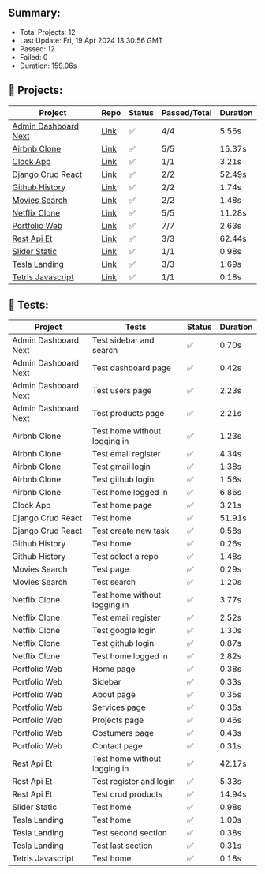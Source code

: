 
## Summary:
<p><ul>
            <li><span>Total Projects: 12</span></li>
            <li><span>Last Update: Fri, 19 Apr 2024 13:30:56 GMT</span></li>
            <li><span>Passed: 12</span></li>
            <li><span>Failed: 0</span></li>
            <li><span>Duration: 
              159.06s
            </span></li>
          </ul></p>
  

## 📝 Projects:
<table>
            <thead>
              <tr>
                <th>Project</th>
                <th>Repo</th>
                <th>Status</th>
                <th>Passed/Total</th>
                <th>Duration</th>
              </tr>
            </thead>
            <tbody>
              <tr>
                    <td><a href="https://admin-dashboard-next-roan.vercel.app">Admin Dashboard Next</a></td>
                    <td><a href="https://github.com/wrujel/admin-dashboard-next">Link</a></td>
                    <td>✅</td>
                    <td>4/4</td>
                    <td>5.56s</td>
                  </tr><tr>
                    <td><a href="https://rental-app-delta.vercel.app">Airbnb Clone</a></td>
                    <td><a href="https://github.com/wrujel/airbnb-clone">Link</a></td>
                    <td>✅</td>
                    <td>5/5</td>
                    <td>15.37s</td>
                  </tr><tr>
                    <td><a href="https://clock-app-wrujel.vercel.app">Clock App</a></td>
                    <td><a href="https://github.com/wrujel/clock-app">Link</a></td>
                    <td>✅</td>
                    <td>1/1</td>
                    <td>3.21s</td>
                  </tr><tr>
                    <td><a href="https://django-crud-react.onrender.com">Django Crud React</a></td>
                    <td><a href="https://github.com/wrujel/django-crud-react">Link</a></td>
                    <td>✅</td>
                    <td>2/2</td>
                    <td>52.49s</td>
                  </tr><tr>
                    <td><a href="https://github-history.vercel.app">Github History</a></td>
                    <td><a href="https://github.com/wrujel/github-history">Link</a></td>
                    <td>✅</td>
                    <td>2/2</td>
                    <td>1.74s</td>
                  </tr><tr>
                    <td><a href="https://movies-search-five.vercel.app">Movies Search</a></td>
                    <td><a href="https://github.com/wrujel/movies-search">Link</a></td>
                    <td>✅</td>
                    <td>2/2</td>
                    <td>1.48s</td>
                  </tr><tr>
                    <td><a href="https://movies-app-wrujel.vercel.app">Netflix Clone</a></td>
                    <td><a href="https://github.com/wrujel/netflix-clone">Link</a></td>
                    <td>✅</td>
                    <td>5/5</td>
                    <td>11.28s</td>
                  </tr><tr>
                    <td><a href="https://portfolio-web-wrujel.vercel.app">Portfolio Web</a></td>
                    <td><a href="https://github.com/wrujel/portfolio-web">Link</a></td>
                    <td>✅</td>
                    <td>7/7</td>
                    <td>2.63s</td>
                  </tr><tr>
                    <td><a href="https://rest-api-et.onrender.com">Rest Api Et</a></td>
                    <td><a href="https://github.com/wrujel/rest-api-et">Link</a></td>
                    <td>✅</td>
                    <td>3/3</td>
                    <td>62.44s</td>
                  </tr><tr>
                    <td><a href="https://ephemeral-zuccutto-49ec06.netlify.app">Slider Static</a></td>
                    <td><a href="https://github.com/wrujel/slider-static">Link</a></td>
                    <td>✅</td>
                    <td>1/1</td>
                    <td>0.98s</td>
                  </tr><tr>
                    <td><a href="https://sage-daffodil-4904c3.netlify.app">Tesla Landing</a></td>
                    <td><a href="https://github.com/wrujel/tesla-landing">Link</a></td>
                    <td>✅</td>
                    <td>3/3</td>
                    <td>1.69s</td>
                  </tr><tr>
                    <td><a href="https://tetris-javascript-pi.vercel.app">Tetris Javascript</a></td>
                    <td><a href="https://github.com/wrujel/tetris-javascript">Link</a></td>
                    <td>✅</td>
                    <td>1/1</td>
                    <td>0.18s</td>
                  </tr>
            </tbody>
          </table>
  

## 🎯 Tests:
<table>
            <thead>
              <tr>
                <th>Project</th>
                <th>Tests</th>
                <th>Status</th>
                <th>Duration</th>
              </tr>
            </thead>
            <tbody>
              <tr>
                          <td>Admin Dashboard Next</td>
                          <td>Test sidebar and search</td>
                          <td>✅</td>
                          <td>0.70s</td>
                        </tr><tr>
                          <td>Admin Dashboard Next</td>
                          <td>Test dashboard page</td>
                          <td>✅</td>
                          <td>0.42s</td>
                        </tr><tr>
                          <td>Admin Dashboard Next</td>
                          <td>Test users page</td>
                          <td>✅</td>
                          <td>2.23s</td>
                        </tr><tr>
                          <td>Admin Dashboard Next</td>
                          <td>Test products page</td>
                          <td>✅</td>
                          <td>2.21s</td>
                        </tr><tr>
                          <td>Airbnb Clone</td>
                          <td>Test home without logging in</td>
                          <td>✅</td>
                          <td>1.23s</td>
                        </tr><tr>
                          <td>Airbnb Clone</td>
                          <td>Test email register</td>
                          <td>✅</td>
                          <td>4.34s</td>
                        </tr><tr>
                          <td>Airbnb Clone</td>
                          <td>Test gmail login</td>
                          <td>✅</td>
                          <td>1.38s</td>
                        </tr><tr>
                          <td>Airbnb Clone</td>
                          <td>Test github login</td>
                          <td>✅</td>
                          <td>1.56s</td>
                        </tr><tr>
                          <td>Airbnb Clone</td>
                          <td>Test home logged in</td>
                          <td>✅</td>
                          <td>6.86s</td>
                        </tr><tr>
                          <td>Clock App</td>
                          <td>Test home page</td>
                          <td>✅</td>
                          <td>3.21s</td>
                        </tr><tr>
                          <td>Django Crud React</td>
                          <td>Test home</td>
                          <td>✅</td>
                          <td>51.91s</td>
                        </tr><tr>
                          <td>Django Crud React</td>
                          <td>Test create new task</td>
                          <td>✅</td>
                          <td>0.58s</td>
                        </tr><tr>
                          <td>Github History</td>
                          <td>Test home</td>
                          <td>✅</td>
                          <td>0.26s</td>
                        </tr><tr>
                          <td>Github History</td>
                          <td>Test select a repo</td>
                          <td>✅</td>
                          <td>1.48s</td>
                        </tr><tr>
                          <td>Movies Search</td>
                          <td>Test page</td>
                          <td>✅</td>
                          <td>0.29s</td>
                        </tr><tr>
                          <td>Movies Search</td>
                          <td>Test search</td>
                          <td>✅</td>
                          <td>1.20s</td>
                        </tr><tr>
                          <td>Netflix Clone</td>
                          <td>Test home without logging in</td>
                          <td>✅</td>
                          <td>3.77s</td>
                        </tr><tr>
                          <td>Netflix Clone</td>
                          <td>Test email register</td>
                          <td>✅</td>
                          <td>2.52s</td>
                        </tr><tr>
                          <td>Netflix Clone</td>
                          <td>Test google login</td>
                          <td>✅</td>
                          <td>1.30s</td>
                        </tr><tr>
                          <td>Netflix Clone</td>
                          <td>Test github login</td>
                          <td>✅</td>
                          <td>0.87s</td>
                        </tr><tr>
                          <td>Netflix Clone</td>
                          <td>Test home logged in</td>
                          <td>✅</td>
                          <td>2.82s</td>
                        </tr><tr>
                          <td>Portfolio Web</td>
                          <td>Home page</td>
                          <td>✅</td>
                          <td>0.38s</td>
                        </tr><tr>
                          <td>Portfolio Web</td>
                          <td>Sidebar</td>
                          <td>✅</td>
                          <td>0.33s</td>
                        </tr><tr>
                          <td>Portfolio Web</td>
                          <td>About page</td>
                          <td>✅</td>
                          <td>0.35s</td>
                        </tr><tr>
                          <td>Portfolio Web</td>
                          <td>Services page</td>
                          <td>✅</td>
                          <td>0.36s</td>
                        </tr><tr>
                          <td>Portfolio Web</td>
                          <td>Projects page</td>
                          <td>✅</td>
                          <td>0.46s</td>
                        </tr><tr>
                          <td>Portfolio Web</td>
                          <td>Costumers page</td>
                          <td>✅</td>
                          <td>0.43s</td>
                        </tr><tr>
                          <td>Portfolio Web</td>
                          <td>Contact page</td>
                          <td>✅</td>
                          <td>0.31s</td>
                        </tr><tr>
                          <td>Rest Api Et</td>
                          <td>Test home without logging in</td>
                          <td>✅</td>
                          <td>42.17s</td>
                        </tr><tr>
                          <td>Rest Api Et</td>
                          <td>Test register and login</td>
                          <td>✅</td>
                          <td>5.33s</td>
                        </tr><tr>
                          <td>Rest Api Et</td>
                          <td>Test crud products</td>
                          <td>✅</td>
                          <td>14.94s</td>
                        </tr><tr>
                          <td>Slider Static</td>
                          <td>Test home</td>
                          <td>✅</td>
                          <td>0.98s</td>
                        </tr><tr>
                          <td>Tesla Landing</td>
                          <td>Test home</td>
                          <td>✅</td>
                          <td>1.00s</td>
                        </tr><tr>
                          <td>Tesla Landing</td>
                          <td>Test second section</td>
                          <td>✅</td>
                          <td>0.38s</td>
                        </tr><tr>
                          <td>Tesla Landing</td>
                          <td>Test last section</td>
                          <td>✅</td>
                          <td>0.31s</td>
                        </tr><tr>
                          <td>Tetris Javascript</td>
                          <td>Test home</td>
                          <td>✅</td>
                          <td>0.18s</td>
                        </tr>
            </tbody>
          </table>
  